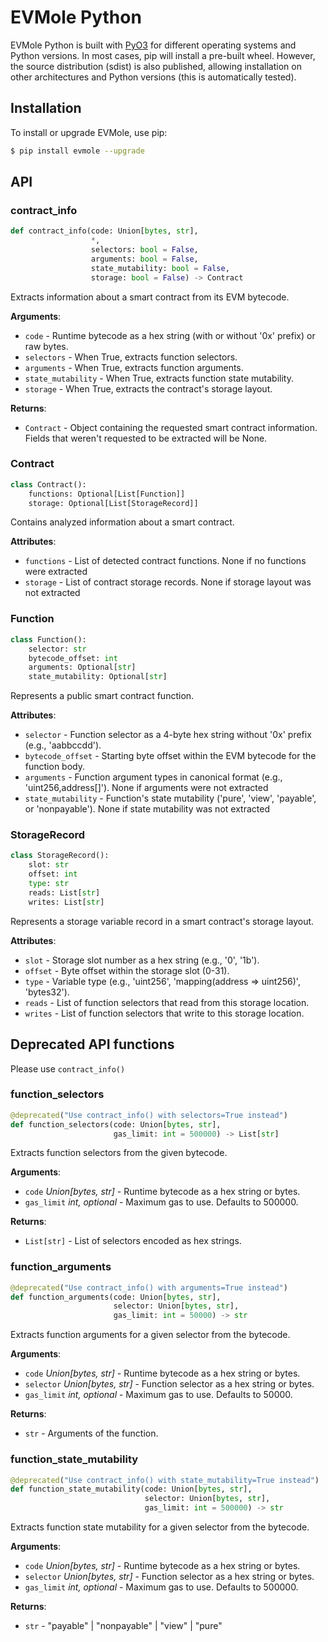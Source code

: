 # EVMole Python

EVMole Python is built with [PyO3](https://pyo3.rs/) for different operating systems and Python versions. In most cases, pip will install a pre-built wheel. However, the source distribution (sdist) is also published, allowing installation on other architectures and Python versions (this is automatically tested).

## Installation
To install or upgrade EVMole, use pip:
```bash
$ pip install evmole --upgrade
```

<!-- manually generated with `pydoc-markdown -I .`, ln -s 'evmole.pyi' to 'evmole.py' -->
## API

### contract\_info

```python
def contract_info(code: Union[bytes, str],
                  *,
                  selectors: bool = False,
                  arguments: bool = False,
                  state_mutability: bool = False,
                  storage: bool = False) -> Contract
```

Extracts information about a smart contract from its EVM bytecode.

**Arguments**:

- `code` - Runtime bytecode as a hex string (with or without '0x' prefix)
  or raw bytes.
- `selectors` - When True, extracts function selectors.
- `arguments` - When True, extracts function arguments.
- `state_mutability` - When True, extracts function state mutability.
- `storage` - When True, extracts the contract's storage layout.
  

**Returns**:

- `Contract` - Object containing the requested smart contract information. Fields that
  weren't requested to be extracted will be None.

### Contract

```python
class Contract():
    functions: Optional[List[Function]]
    storage: Optional[List[StorageRecord]]
```

Contains analyzed information about a smart contract.

**Attributes**:

- `functions` - List of detected contract functions. None if no functions were extracted
- `storage` - List of contract storage records. None if storage layout was not extracted

### Function

```python
class Function():
    selector: str
    bytecode_offset: int
    arguments: Optional[str]
    state_mutability: Optional[str]
```

Represents a public smart contract function.

**Attributes**:

- `selector` - Function selector as a 4-byte hex string without '0x' prefix (e.g., 'aabbccdd').
- `bytecode_offset` - Starting byte offset within the EVM bytecode for the function body.
- `arguments` - Function argument types in canonical format (e.g., 'uint256,address[]').
  None if arguments were not extracted
- `state_mutability` - Function's state mutability ('pure', 'view', 'payable', or 'nonpayable').
  None if state mutability was not extracted

### StorageRecord

```python
class StorageRecord():
    slot: str
    offset: int
    type: str
    reads: List[str]
    writes: List[str]
```

Represents a storage variable record in a smart contract's storage layout.

**Attributes**:

- `slot` - Storage slot number as a hex string (e.g., '0', '1b').
- `offset` - Byte offset within the storage slot (0-31).
- `type` - Variable type (e.g., 'uint256', 'mapping(address => uint256)', 'bytes32').
- `reads` - List of function selectors that read from this storage location.
- `writes` - List of function selectors that write to this storage location.
  

## Deprecated API functions
Please use `contract_info()`

### function\_selectors

```python
@deprecated("Use contract_info() with selectors=True instead")
def function_selectors(code: Union[bytes, str],
                       gas_limit: int = 500000) -> List[str]
```

Extracts function selectors from the given bytecode.

**Arguments**:

- `code` _Union[bytes, str]_ - Runtime bytecode as a hex string or bytes.
- `gas_limit` _int, optional_ - Maximum gas to use. Defaults to 500000.
  

**Returns**:

- `List[str]` - List of selectors encoded as hex strings.

### function\_arguments

```python
@deprecated("Use contract_info() with arguments=True instead")
def function_arguments(code: Union[bytes, str],
                       selector: Union[bytes, str],
                       gas_limit: int = 50000) -> str
```

Extracts function arguments for a given selector from the bytecode.

**Arguments**:

- `code` _Union[bytes, str]_ - Runtime bytecode as a hex string or bytes.
- `selector` _Union[bytes, str]_ - Function selector as a hex string or bytes.
- `gas_limit` _int, optional_ - Maximum gas to use. Defaults to 50000.

**Returns**:

- `str` - Arguments of the function.

### function\_state\_mutability

```python
@deprecated("Use contract_info() with state_mutability=True instead")
def function_state_mutability(code: Union[bytes, str],
                              selector: Union[bytes, str],
                              gas_limit: int = 500000) -> str
```

Extracts function state mutability for a given selector from the bytecode.

**Arguments**:

- `code` _Union[bytes, str]_ - Runtime bytecode as a hex string or bytes.
- `selector` _Union[bytes, str]_ - Function selector as a hex string or bytes.
- `gas_limit` _int, optional_ - Maximum gas to use. Defaults to 500000.

**Returns**:

- `str` - "payable" | "nonpayable" | "view" | "pure"
